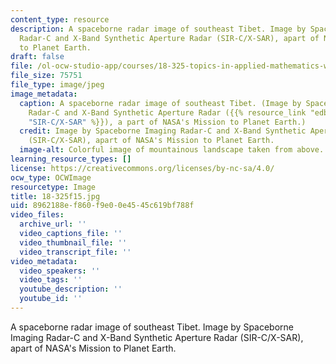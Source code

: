 ```yaml
---
content_type: resource
description: A spaceborne radar image of southeast Tibet. Image by Spaceborne Imaging
  Radar-C and X-Band Synthetic Aperture Radar (SIR-C/X-SAR), apart of NASA's Mission
  to Planet Earth.
draft: false
file: /ol-ocw-studio-app/courses/18-325-topics-in-applied-mathematics-waves-and-imaging-fall-2015/8962188ef860f9e00e4545c619bf788f_18-325f15.jpg
file_size: 75751
file_type: image/jpeg
image_metadata:
  caption: A spaceborne radar image of southeast Tibet. (Image by Spaceborne Imaging
    Radar-C and X-Band Synthetic Aperture Radar ({{% resource_link "edb3c4dd-e09a-41d7-8527-efc7ad140383"
    "SIR-C/X-SAR" %}}), a part of NASA's Mission to Planet Earth.)
  credit: Image by Spaceborne Imaging Radar-C and X-Band Synthetic Aperture Radar
    (SIR-C/X-SAR), apart of NASA's Mission to Planet Earth.
  image-alt: Colorful image of mountainous landscape taken from above.
learning_resource_types: []
license: https://creativecommons.org/licenses/by-nc-sa/4.0/
ocw_type: OCWImage
resourcetype: Image
title: 18-325f15.jpg
uid: 8962188e-f860-f9e0-0e45-45c619bf788f
video_files:
  archive_url: ''
  video_captions_file: ''
  video_thumbnail_file: ''
  video_transcript_file: ''
video_metadata:
  video_speakers: ''
  video_tags: ''
  youtube_description: ''
  youtube_id: ''
---
```

A spaceborne radar image of southeast Tibet. Image by Spaceborne Imaging Radar-C and X-Band Synthetic Aperture Radar (SIR-C/X-SAR), apart of NASA's Mission to Planet Earth.
